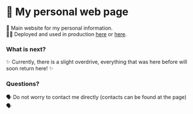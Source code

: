 # 🚀 My personal web page

🔧 Main website for my personal information. \
👨‍💻 Deployed and used in production [here](https://kirillzhosul.florgon.com) or [here](https://florgon.com/kirillhosul).

### What is next?

✨ Currently, there is a slight overdrive, everything that was here before will soon return here! ✨

### Questions?

🗣️ Do not worry to contact me directly (contacts can be found at the page) 🗣️

